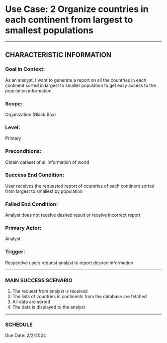# Use Case: 2 	Organize countries in each continent from largest to smallest populations

----------------------
## CHARACTERISTIC INFORMATION
### Goal in Context:
As an analyst, I want to generate a report on all the countries in each continent sorted in largest to smaller population to get easy access to the population information.
### Scope:
Organization (Black Box)
### Level:
Primary
### Preconditions:
Obtain dataset of all information of world
### Success End Condition:
User receives the requested report of countries of each continent sorted from largest to smallest by population
### Failed End Condition:
Analyst does not receive desired result or receive incorrect report
### Primary Actor:
Analyst
### Trigger:
Respective users request analyst to report desired information

----------------------
### MAIN SUCCESS SCENARIO
1.	The request from analyst is received
2.	The lists of countries in continents from the database are fetched
3.	All data are sorted
4.	The data is displayed to the analyst

----------------------
### SCHEDULE
Due Date: 2/2/2024
